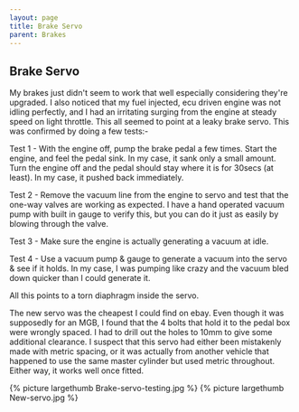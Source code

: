 ```yaml
---
layout: page
title: Brake Servo
parent: Brakes
---
```

## Brake Servo

My brakes just didn't seem to work that well especially considering they're upgraded. I also noticed that my fuel injected, ecu driven engine was not idling perfectly, and I had an irritating surging from the engine at steady speed on light throttle. This all seemed to point at a leaky brake servo. This was confirmed by doing a few tests:-

Test 1 - With the engine off, pump the brake pedal a few times. Start the engine, and feel the pedal sink. In my case, it sank only a small amount. Turn the engine off and the pedal should stay where it is for 30secs (at least). In my case, it pushed back immediately.

Test 2 - Remove the vacuum line from the engine to servo and test that the one-way valves are working as expected. I have a hand operated vacuum pump with built in gauge to verify this, but you can do it just as easily by blowing through the valve.

Test 3 - Make sure the engine is actually generating a vacuum at idle.

Test 4 - Use a vacuum pump & gauge to generate a vacuum into the servo & see if it holds. In my case, I was pumping like crazy and the vacuum bled down quicker than I could generate it.

All this points to a torn diaphragm inside the servo. 

The new servo was the cheapest I could find on ebay. Even though it was supposedly for an MGB, I found that the 4 bolts that hold it to the pedal box were wrongly spaced. I had to drill out the holes to 10mm to give some additional clearance. I suspect that this servo had either been mistakenly made with metric spacing, or it was actually from another vehicle that happened to use the same master cylinder but used metric throughout. Either way, it works well once fitted.

{% picture largethumb Brake-servo-testing.jpg %}
{% picture largethumb New-servo.jpg %}
